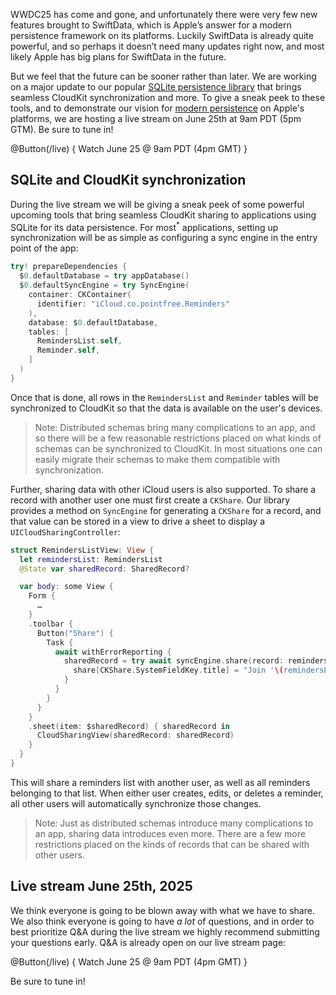 WWDC25 has come and gone, and unfortunately there were very few new features brought to SwiftData, 
which is Apple’s answer for a modern persistence framework on its platforms. Luckily SwiftData is 
already quite powerful, and so perhaps it doesn’t need many updates right now, and most likely Apple 
has big plans for SwiftData in the future.

But we feel that the future can be sooner rather than later. We are working on a major update to 
our popular [SQLite persistence library](http://github.com/pointfreeco/sharing-grdb) that brings 
seamless CloudKit synchronization and more. To give a sneak peek to these tools, and to demonstrate 
our vision for [modern persistence](/collections/modern-persistence) on Apple's platforms, we are 
hosting a live stream on June 25th at 9am PDT (5pm GTM). Be sure to tune in!

@Button(/live) {
  Watch June 25 @ 9am PDT (4pm GMT)
}

## SQLite and CloudKit synchronization

During the live stream we will be giving a sneak peek of some powerful upcoming tools that bring
seamless CloudKit sharing to applications using SQLite for its data persistence. For 
most<sup>*</sup> applications, setting up synchronization will be as simple as configuring a 
sync engine in the entry point of the app:

```swift
try! prepareDependencies {
  $0.defaultDatabase = try appDatabase()
  $0.defaultSyncEngine = try SyncEngine(
    container: CKContainer(
      identifier: "iCloud.co.pointfree.Reminders"
    ),
    database: $0.defaultDatabase,
    tables: [
      RemindersList.self,
      Reminder.self,
    ]
  )
}
```

Once that is done, all rows in the `RemindersList` and `Reminder` tables will be synchronized to
CloudKit so that the data is available on the user's devices.

> Note: Distributed schemas bring many complications to an app, and so there will be a few
> reasonable restrictions placed on what kinds of schemas can be synchronized to CloudKit.
> In most situations one can easily migrate their schemas to make them compatible with 
> synchronization.

Further, sharing data with other iCloud users is also supported. To share a record with another user 
one must first create a `CKShare`. Our library provides a method on `SyncEngine` for generating a 
`CKShare` for a record, and that value can be stored in a view to drive a sheet to display a 
`UICloudSharingController`:

```swift
struct RemindersListView: View {
  let remindersList: RemindersList 
  @State var sharedRecord: SharedRecord?

  var body: some View {
    Form {
      …
    }
    .toolbar {
      Button("Share") {
        Task {
          await withErrorReporting {
            sharedRecord = try await syncEngine.share(record: remindersList) { share in
              share[CKShare.SystemFieldKey.title] = "Join '\(remindersList.title)!'"
            }
          }
        }
      }
    }
    .sheet(item: $sharedRecord) { sharedRecord in
      CloudSharingView(sharedRecord: sharedRecord)
    }
  }
}
```

This will share a reminders list with another user, as well as all reminders belonging to that list.
When either user creates, edits, or deletes a reminder, all other users will automatically 
synchronize those changes.

> Note: Just as distributed schemas introduce many complications to an app, sharing data introduces
> even more. There are a few more restrictions placed on the kinds of records that can be
> shared with other users.

## Live stream June 25th, 2025

We think everyone is going to be blown away with what we have to share. We also think everyone
is going to have _a lot_ of questions, and in order to best prioritize Q&A during the live stream
we highly recommend submitting your questions early. Q&A is already open on our live stream page:

@Button(/live) {
  Watch June 25 @ 9am PDT (4pm GMT)
}

Be sure to tune in!

